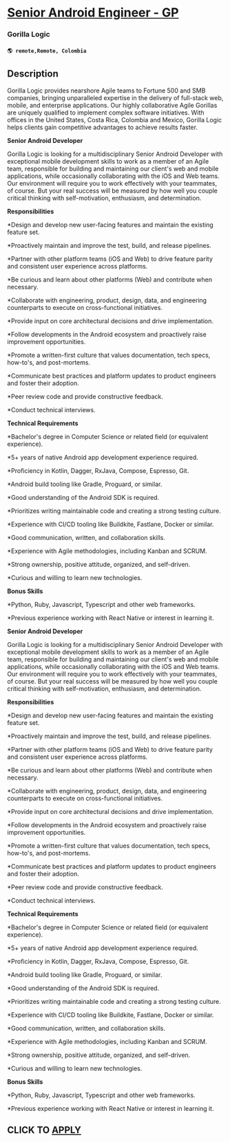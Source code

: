 # [Senior Android Engineer - GP](https://www.remotewlb.com/apply/senior-android-engineer-gp)  
### Gorilla Logic  
#### `🌎 remote,Remote, Colombia`  

## Description

Gorilla Logic provides nearshore Agile teams to Fortune 500 and SMB companies, bringing unparalleled expertise in the delivery of full-stack web, mobile, and enterprise applications. Our highly collaborative Agile Gorillas are uniquely qualified to implement complex software initiatives. With offices in the United States, Costa Rica, Colombia and Mexico, Gorilla Logic helps clients gain competitive advantages to achieve results faster.

  

 **Senior Android Developer**

  

Gorilla Logic is looking for a multidisciplinary Senior Android Developer with exceptional mobile development skills to work as a member of an Agile team, responsible for building and maintaining our client's web and mobile applications, while occasionally collaborating with the iOS and Web teams. Our environment will require you to work effectively with your teammates, of course. But your real success will be measured by how well you couple critical thinking with self-motivation, enthusiasm, and determination.

  

 **Responsibilities**

  

*Design and develop new user-facing features and maintain the existing feature set.

*Proactively maintain and improve the test, build, and release pipelines.

*Partner with other platform teams (iOS and Web) to drive feature parity and consistent user experience across platforms.

*Be curious and learn about other platforms (Web) and contribute when necessary.

*Collaborate with engineering, product, design, data, and engineering counterparts to execute on cross-functional initiatives.

*Provide input on core architectural decisions and drive implementation.

*Follow developments in the Android ecosystem and proactively raise improvement opportunities.

*Promote a written-first culture that values documentation, tech specs, how-to's, and post-mortems.

*Communicate best practices and platform updates to product engineers and foster their adoption.

*Peer review code and provide constructive feedback.

*Conduct technical interviews.

  

 **Technical Requirements**

  

*Bachelor's degree in Computer Science or related field (or equivalent experience).

*5+ years of native Android app development experience required.

*Proficiency in Kotlin, Dagger, RxJava, Compose, Espresso, Git.

*Android build tooling like Gradle, Proguard, or similar.

*Good understanding of the Android SDK is required.

*Prioritizes writing maintainable code and creating a strong testing culture.

*Experience with CI/CD tooling like Buildkite, Fastlane, Docker or similar.

*Good communication, written, and collaboration skills.

*Experience with Agile methodologies, including Kanban and SCRUM.

*Strong ownership, positive attitude, organized, and self-driven.

*Curious and willing to learn new technologies.

  

 **Bonus Skills**

  

*Python, Ruby, Javascript, Typescript and other web frameworks.

*Previous experience working with React Native or interest in learning it.

  

 **Senior Android Developer**

  

Gorilla Logic is looking for a multidisciplinary Senior Android Developer with exceptional mobile development skills to work as a member of an Agile team, responsible for building and maintaining our client's web and mobile applications, while occasionally collaborating with the iOS and Web teams. Our environment will require you to work effectively with your teammates, of course. But your real success will be measured by how well you couple critical thinking with self-motivation, enthusiasm, and determination.

  

 **Responsibilities**

  

*Design and develop new user-facing features and maintain the existing feature set.

*Proactively maintain and improve the test, build, and release pipelines.

*Partner with other platform teams (iOS and Web) to drive feature parity and consistent user experience across platforms.

*Be curious and learn about other platforms (Web) and contribute when necessary.

*Collaborate with engineering, product, design, data, and engineering counterparts to execute on cross-functional initiatives.

*Provide input on core architectural decisions and drive implementation.

*Follow developments in the Android ecosystem and proactively raise improvement opportunities.

*Promote a written-first culture that values documentation, tech specs, how-to's, and post-mortems.

*Communicate best practices and platform updates to product engineers and foster their adoption.

*Peer review code and provide constructive feedback.

*Conduct technical interviews.

  

 **Technical Requirements**

  

*Bachelor's degree in Computer Science or related field (or equivalent experience).

*5+ years of native Android app development experience required.

*Proficiency in Kotlin, Dagger, RxJava, Compose, Espresso, Git.

*Android build tooling like Gradle, Proguard, or similar.

*Good understanding of the Android SDK is required.

*Prioritizes writing maintainable code and creating a strong testing culture.

*Experience with CI/CD tooling like Buildkite, Fastlane, Docker or similar.

*Good communication, written, and collaboration skills.

*Experience with Agile methodologies, including Kanban and SCRUM.

*Strong ownership, positive attitude, organized, and self-driven.

*Curious and willing to learn new technologies.

  

 **Bonus Skills**

  

*Python, Ruby, Javascript, Typescript and other web frameworks.

*Previous experience working with React Native or interest in learning it.

  

  
## CLICK TO [APPLY](https://www.remotewlb.com/apply/senior-android-engineer-gp)

